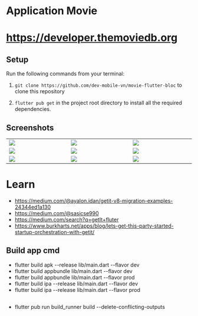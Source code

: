 # Application Movie
# https://developer.themoviedb.org

## Setup

Run the following commands from your terminal:

1) `git clone https://github.com/dev-mobile-vn/movie-flutter-bloc` to clone this repository

2) `flutter pub get` in the project root directory to install all the required dependencies.


## Screenshots

<table width="100%">
  <tbody>
    <tr>
      <td width="1%"><img src="https://user-images.githubusercontent.com/72301141/206411105-4a64ada8-2a9c-4804-ad59-59302a6a82c5.jpg"/></td>
      <td width="1%"><img src="https://user-images.githubusercontent.com/72301141/206417378-9da25e84-bf21-401c-bf23-bce3b352311e.jpg"/></td>
       <td width="1%"><img src="https://user-images.githubusercontent.com/72301141/206417548-787625af-f4b1-4c9d-8aac-fa9bd7c47bfb.jpg"/></td>
    </tr>
    <tr>
      <td width="1%"><img src="https://user-images.githubusercontent.com/72301141/206417565-01bc0f8c-27a4-4648-a845-0a7c29a957c2.jpg"/></td>
      <td width="1%"><img src="https://user-images.githubusercontent.com/72301141/206417707-be626efa-6bed-41be-a932-4e7a5aa22039.jpg"/></td>
       <td width="1%"><img src="https://user-images.githubusercontent.com/72301141/206417743-8a51d828-efe0-4d3e-9f6b-5b16a4f3b086.jpg"/></td>
    </tr>
    <tr>
      <td width="1%"><img src="https://user-images.githubusercontent.com/72301141/206417756-a979fefe-23f8-4a21-bfa5-7e45745c19f0.jpg"/></td>
      <td width="1%"><img src="https://user-images.githubusercontent.com/72301141/206417834-25dc5bb4-c099-4d90-81a6-eb4e469bc40e.jpg"/></td>
       <td width="1%"><img src="https://user-images.githubusercontent.com/72301141/206417851-2ee18113-04bf-48ae-bf83-d377b4517742.jpg"/></td>
    </tr>
  </tbody>
</table>


# Learn 
 - https://medium.com/@ayalon.idan/getit-v8-migration-examples-24344ed1a130
 - https://medium.com/@sasicse990
 - https://medium.com/search?q=getIt+fluter
 - https://www.burkharts.net/apps/blog/lets-get-this-party-started-startup-orchestration-with-getit/

## Build app cmd
- flutter build apk --release lib/main.dart --flavor dev
- flutter build appbundle lib/main.dart --flavor dev
- flutter build appbundle lib/main.dart --flavor prod
- flutter build ipa --release lib/main.dart --flavor dev
- flutter build ipa --release lib/main.dart --flavor prod


## 
- flutter pub run build_runner build --delete-conflicting-outputs

